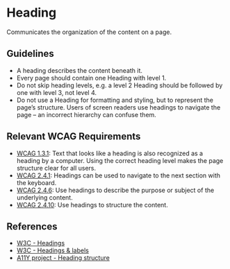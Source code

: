 <!-- @license CC0-1.0 -->

# Heading

Communicates the organization of the content on a page.

## Guidelines

- A heading describes the content beneath it.
- Every page should contain one Heading with level 1.
- Do not skip heading levels, e.g. a level 2 Heading should be followed by one with level 3, not level 4.
- Do not use a Heading for formatting and styling, but to represent the page’s structure.
  Users of screen readers use headings to navigate the page – an incorrect hierarchy can confuse them.

## Relevant WCAG Requirements

- [WCAG 1.3.1](https://www.w3.org/WAI/WCAG21/quickref/#qr-content-structure-separation-programmatic):
  Text that looks like a heading is also recognized as a heading by a computer.
  Using the correct heading level makes the page structure clear for all users.
- [WCAG 2.4.1](https://www.w3.org/WAI/WCAG21/quickref/#qr-navigation-mechanisms-skip): Headings can be used to navigate to the next section with the keyboard.
- [WCAG 2.4.6](https://www.w3.org/WAI/WCAG21/quickref/#headings-and-labels): Use headings to describe the purpose or subject of the underlying content.
- [WCAG 2.4.10](https://www.w3.org/WAI/WCAG21/quickref/#qr-navigation-mechanisms-headings): Use headings to structure the content.

## References

- [W3C - Headings](https://www.w3.org/WAI/tutorials/page-structure/headings/)
- [W3C - Headings & labels](https://www.w3.org/TR/WCAG21/#headings-and-labels)
- [A11Y project - Heading structure](https://www.a11yproject.com/posts/how-to-accessible-heading-structure/)
